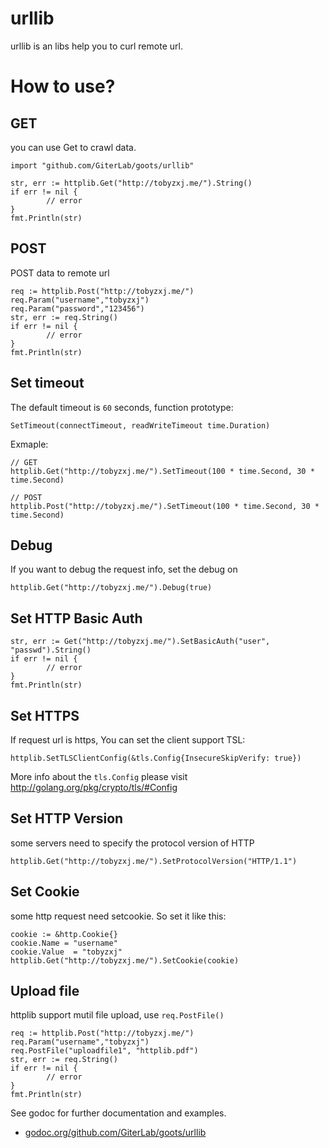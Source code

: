 # urllib
urllib is an libs help you to curl remote url.

# How to use?

## GET
you can use Get to crawl data.

	import "github.com/GiterLab/goots/urllib"
	
	str, err := httplib.Get("http://tobyzxj.me/").String()
	if err != nil {
        	// error
	}
	fmt.Println(str)
	
## POST
POST data to remote url

	req := httplib.Post("http://tobyzxj.me/")
	req.Param("username","tobyzxj")
	req.Param("password","123456")
	str, err := req.String()
	if err != nil {
        	// error
	}
	fmt.Println(str)

## Set timeout

The default timeout is `60` seconds, function prototype:

	SetTimeout(connectTimeout, readWriteTimeout time.Duration)

Exmaple:

	// GET
	httplib.Get("http://tobyzxj.me/").SetTimeout(100 * time.Second, 30 * time.Second)
	
	// POST
	httplib.Post("http://tobyzxj.me/").SetTimeout(100 * time.Second, 30 * time.Second)


## Debug

If you want to debug the request info, set the debug on

	httplib.Get("http://tobyzxj.me/").Debug(true)
	
## Set HTTP Basic Auth

	str, err := Get("http://tobyzxj.me/").SetBasicAuth("user", "passwd").String()
	if err != nil {
        	// error
	}
	fmt.Println(str)
	
## Set HTTPS

If request url is https, You can set the client support TSL:

	httplib.SetTLSClientConfig(&tls.Config{InsecureSkipVerify: true})
	
More info about the `tls.Config` please visit http://golang.org/pkg/crypto/tls/#Config	

## Set HTTP Version

some servers need to specify the protocol version of HTTP

	httplib.Get("http://tobyzxj.me/").SetProtocolVersion("HTTP/1.1")
	
## Set Cookie

some http request need setcookie. So set it like this:

	cookie := &http.Cookie{}
	cookie.Name = "username"
	cookie.Value  = "tobyzxj"
	httplib.Get("http://tobyzxj.me/").SetCookie(cookie)

## Upload file

httplib support mutil file upload, use `req.PostFile()`

	req := httplib.Post("http://tobyzxj.me/")
	req.Param("username","tobyzxj")
	req.PostFile("uploadfile1", "httplib.pdf")
	str, err := req.String()
	if err != nil {
        	// error
	}
	fmt.Println(str)


See godoc for further documentation and examples.

* [godoc.org/github.com/GiterLab/goots/urllib](https://godoc.org/github.com/GiterLab/goots/urllib)